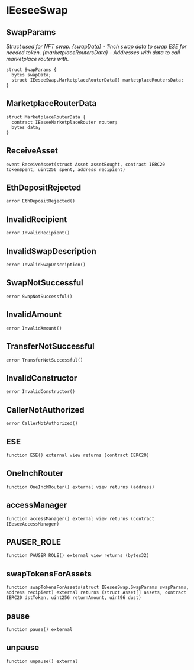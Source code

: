 # IEeseeSwap


## SwapParams

_Struct used for NFT swap.
{swapData} - 1inch swap data to swap ESE for needed token.
{marketplaceRoutersData} - Addresses with data to call marketplace routers with._

```solidity
struct SwapParams {
  bytes swapData;
  struct IEeseeSwap.MarketplaceRouterData[] marketplaceRoutersData;
}
```
## MarketplaceRouterData

```solidity
struct MarketplaceRouterData {
  contract IEeseeMarketplaceRouter router;
  bytes data;
}
```
## ReceiveAsset

```solidity
event ReceiveAsset(struct Asset assetBought, contract IERC20 tokenSpent, uint256 spent, address recipient)
```

## EthDepositRejected

```solidity
error EthDepositRejected()
```

## InvalidRecipient

```solidity
error InvalidRecipient()
```

## InvalidSwapDescription

```solidity
error InvalidSwapDescription()
```

## SwapNotSuccessful

```solidity
error SwapNotSuccessful()
```

## InvalidAmount

```solidity
error InvalidAmount()
```

## TransferNotSuccessful

```solidity
error TransferNotSuccessful()
```

## InvalidConstructor

```solidity
error InvalidConstructor()
```

## CallerNotAuthorized

```solidity
error CallerNotAuthorized()
```

## ESE

```solidity
function ESE() external view returns (contract IERC20)
```

## OneInchRouter

```solidity
function OneInchRouter() external view returns (address)
```

## accessManager

```solidity
function accessManager() external view returns (contract IEeseeAccessManager)
```

## PAUSER_ROLE

```solidity
function PAUSER_ROLE() external view returns (bytes32)
```

## swapTokensForAssets

```solidity
function swapTokensForAssets(struct IEeseeSwap.SwapParams swapParams, address recipient) external returns (struct Asset[] assets, contract IERC20 dstToken, uint256 returnAmount, uint96 dust)
```

## pause

```solidity
function pause() external
```

## unpause

```solidity
function unpause() external
```


